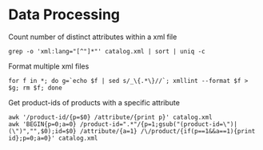 # Data Processing

Count number of distinct attributes within a xml file

    grep -o 'xml:lang="[^"]*"' catalog.xml | sort | uniq -c

Format multiple xml files

    for f in *; do g=`echo $f | sed s/_\{.*\}//`; xmllint --format $f > $g; rm $f; done

Get product-ids of products with a specific attribute

    awk '/product-id/{p=$0} /attribute/{print p}' catalog.xml
    awk 'BEGIN{p=0;a=0} /product-id=".*"/{p=1;gsub("(product-id=\")|(\")","",$0);id=$0} /attribute/{a=1} /\/product/{if(p==1&&a==1){print id};p=0;a=0}' catalog.xml
